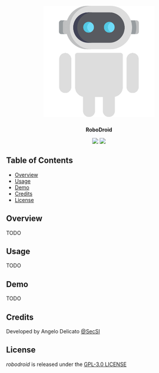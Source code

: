 <h1 align="center">
  <br>
    <img src="https://raw.githubusercontent.com/cybersecsi/robodroid/main/logo.png" alt= "robodroid" width="300px">
</h1>
<p align="center">
    <b>RoboDroid</b>
<p>

<p align="center">
  <a href="https://github.com/cybersecsi/robodroid/blob/main/README.md"><img src="https://img.shields.io/badge/Documentation-incomplete-orange.svg?style=flat"></a>
  <a href="https://github.com/cybersecsi/robodroid/blob/main/LICENSE"><img src="https://img.shields.io/badge/License-GPL3-blue.svg"></a>
</p>

<!-- omit in toc -->
## Table of Contents

- [Overview](#overview)
- [Usage](#usage)
- [Demo](#demo)
- [Credits](#credits)
- [License](#license)

## Overview

TODO
## Usage

TODO
## Demo

TODO
## Credits

Developed by Angelo Delicato [@SecSI](https://secsi.io)

## License

_robodroid_ is released under the [GPL-3.0 LICENSE](https://github.com/cybersecsi/robodroid/blob/main/LICENSE)
